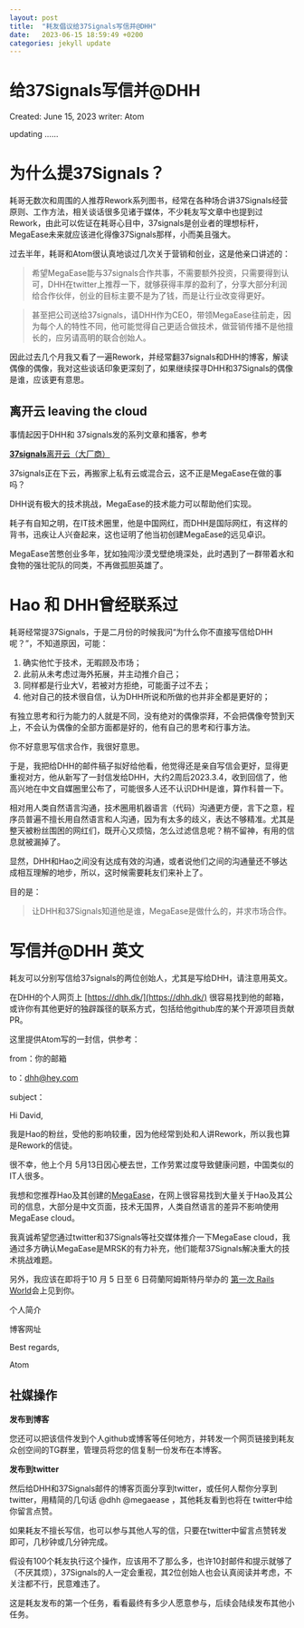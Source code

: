 ```yaml
---
layout: post
title:  "耗友倡议给37Signals写信并@DHH"
date:   2023-06-15 18:59:49 +0200
categories: jekyll update
---
```


# 给37Signals写信并@DHH

Created: June 15, 2023
writer: Atom

updating ……

# 为什么提37Signals？

耗哥无数次和周围的人推荐Rework系列图书，经常在各种场合讲37Signals经营原则、工作方法，相关谈话很多见诸于媒体，不少耗友写文章中也提到过Rework，由此可以佐证在耗哥心目中，37signals是创业者的理想标杆，MegaEase未来就应该进化得像37Signals那样，小而美且强大。

过去半年，耗哥和Atom很认真地谈过几次关于营销和创业，这是他亲口讲述的：

> 希望MegaEase能与37signals合作共事，不需要额外投资，只需要得到认可，DHH在twitter上推荐一下，就够获得丰厚的盈利了，分享大部分利润给合作伙伴，创业的目标主要不是为了钱，而是让行业改变得更好。
>

> 甚至把公司送给37signals，请DHH作为CEO，带领MegaEase往前走，因为每个人的特性不同，他可能觉得自己更适合做技术，做营销传播不是他擅长的，应另请高明的联合创始人。
>

因此过去几个月我又看了一遍Rework，并经常翻37signals和DHH的博客，解读偶像的偶像，我对这些谈话印象更深刻了，如果继续探寻DHH和37Signals的偶像是谁，应该更有意思。

## 离开云 leaving the cloud

事情起因于DHH和 37signals发的系列文章和播客，参考

[**37signals**离开云（大厂商）](37signals%E7%A6%BB%E5%BC%80%E4%BA%91%EF%BC%88%E5%A4%A7%E5%8E%82%E5%95%86%EF%BC%89%200e0e8ff8334e475b923338a5e2171e2f.md)

37signals正在下云，再搬家上私有云或混合云，这不正是MegaEase在做的事吗？

DHH说有极大的技术挑战，MegaEase的技术能力可以帮助他们实现。

耗子有自知之明，在IT技术圈里，他是中国网红，而DHH是国际网红，有这样的背书，迅疾让人兴奋起来，这也证明了他当初创建MegaEase的远见卓识。

MegaEase苦憋创业多年，犹如独闯沙漠戈壁绝境深处，此时遇到了一群带着水和食物的强壮驼队的同类，不再做孤胆英雄了。

# Hao 和 DHH曾经联系过

耗哥经常提37Signals，于是二月份的时候我问“为什么你不直接写信给DHH呢？”，不知道原因，可能：

1. 确实他忙于技术，无暇顾及市场；
2. 此前从未考虑过海外拓展，并主动推介自己；
3. 同样都是行业大V，若被对方拒绝，可能面子过不去；
4. 他对自己的技术很自信，认为DHH所说和所做的也并非全都是更好的；

有独立思考和行为能力的人就是不同，没有绝对的偶像崇拜，不会把偶像夸赞到天上，不会认为偶像的全部方面都是好的，他有自己的思考和行事方法。

你不好意思写信求合作，我很好意思。

于是，我把给DHH的邮件稿子拟好给他看，他觉得还是亲自写信会更好，显得更重视对方，他从新写了一封信发给DHH，大约2周后2023.3.4，收到回信了，他高兴地在中文自媒圈里公布了，可能很多人还不认识DHH是谁，算作科普一下。

相对用人类自然语言沟通，技术圈用机器语言（代码）沟通更方便，言下之意，程序员普遍不擅长用自然语言和人沟通，因为有太多的歧义，表达不够精准。尤其是整天被粉丝围困的网红们，既开心又烦恼，怎么过滤信息呢？稍不留神，有用的信息就被漏掉了。

显然，DHH和Hao之间没有达成有效的沟通，或者说他们之间的沟通量还不够达成相互理解的地步，所以，这时候需要耗友们来补上了。

目的是：

> 让DHH和37Signals知道他是谁，MegaEase是做什么的，并求市场合作。
>

# 写信并@DHH 英文

耗友可以分别写信给37signals的两位创始人，尤其是写给DHH，请注意用英文。

在DHH的个人网页上 [https://dhh.dk/](https://dhh.dk/) 很容易找到他的邮箱，或许你有其他更好的独辟蹊径的联系方式，包括给他github库的某个开源项目贡献PR。

这里提供Atom写的一封信，供参考：

from：你的邮箱

to：dhh@hey.com

subject：

Hi David,

我是Hao的粉丝，受他的影响较重，因为他经常到处和人讲Rework，所以我也算是Rework的信徒。

很不幸，他上个月 5月13日因心梗去世，工作劳累过度导致健康问题，中国类似的IT人很多。

我想和您推荐Hao及其创建的[MegaEase](https://megaease.com/)，在网上很容易找到大量关于Hao及其公司的信息，大部分是中文页面，技术无国界，人类自然语言的差异不影响使用MegaEase cloud。

我真诚希望您通过twitter和37Signals等社交媒体推介一下MegaEase cloud，我通过多方确认MegaEase是MRSK的有力补充，他们能帮37Signals解决重大的技术挑战难题。

另外，我应该在即将于10 月 5 日至 6 日荷蘭阿姆斯特丹举办的 [第一次 Rails World](https://rubyonrails.org/2023/4/6/rails-world-is-coming)会上见到你。

个人简介

博客网址

Best regards,

Atom

## 社媒操作

**发布到博客**

您还可以把该信件发到个人github或博客等任何地方，并转发一个网页链接到耗友众创空间的TG群里，管理员将您的信复制一份发布在本博客。

**发布到twitter**

然后给DHH和37Signals邮件的博客页面分享到twitter，或任何人帮你分享到twitter，用精简的几句话 @dhh @megaease ，其他耗友看到也将在 twitter中给你留言点赞。

如果耗友不擅长写信，也可以参与其他人写的信，只要在twitter中留言点赞转发即可，几秒钟或几分钟完成。

假设有100个耗友执行这个操作，应该用不了那么多，也许10封邮件和提示就够了（不厌其烦），37Signals的人一定会重视，其2位创始人也会认真阅读并考虑，不关注都不行，民意难违了。

这是耗友发布的第一个任务，看看最终有多少人愿意参与，后续会陆续发布其他小任务。
